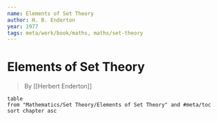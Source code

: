 ```yaml
---
name: Elements of Set Theory
author: H. B. Enderton
year: 1977
tags: meta/work/book/maths, maths/set-theory
---
```


#  Elements of Set Theory
> By [[Herbert Enderton]]

```dataview
table
from "Mathematics/Set Theory/Elements of Set Theory" and #meta/toc
sort chapter asc
```